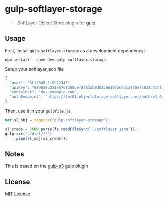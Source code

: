 # gulp-softlayer-storage

> SoftLayer Object Store plugin for [gulp](http://gulpjs.com/)

## Usage

First, install `gulp-softlayer-storage` as a development dependency:

```shell
npm install --save-dev gulp-softlayer-storage
```

Setup your softlayer.json file
```javascript
{
  "user": "SL12345-1:SL12345",
  "apiKey": "68e656b251e67e8358bef8483ab0d51c6619f3e7a1a9f0e75838d41ff368f728",
  "container": "dev.example.com",
  "authEndpoint": "https://tor01.objectstorage.softlayer.net/auth/v1.0/"
}
```

Then, use it in your `gulpfile.js`:
```javascript
var sl_obj = require("gulp-softlayer-storage");

sl_creds = JSON.parse(fs.readFileSync('./softlayer.json'));
gulp.src('./dist/**')
    .pipe(sl_obj(sl_creds));
```

## Notes

This is based on the [gulp-s3](https://www.npmjs.com/package/gulp-s3) gulp plugin

## License

[MIT License](http://en.wikipedia.org/wiki/MIT_License)
